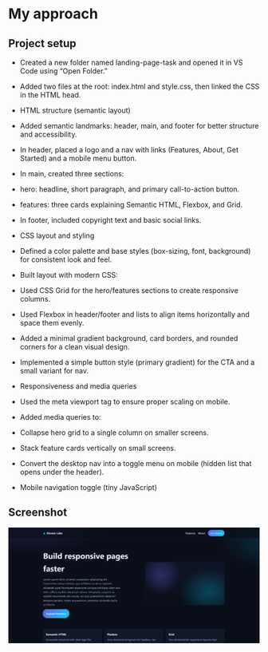 # My approach
## Project setup

- Created a new folder named landing-page-task and opened it in VS Code using “Open Folder.”

- Added two files at the root: index.html and style.css, then linked the CSS in the HTML head.

- HTML structure (semantic layout)

- Added semantic landmarks: header, main, and footer for better structure and accessibility.

- In header, placed a logo and a nav with links (Features, About, Get Started) and a mobile menu button.

- In main, created three sections:

- hero: headline, short paragraph, and primary call-to-action button.

- features: three cards explaining Semantic HTML, Flexbox, and Grid.

- In footer, included copyright text and basic social links.

- CSS layout and styling

- Defined a color palette and base styles (box-sizing, font, background) for consistent look and feel.

- Built layout with modern CSS:

- Used CSS Grid for the hero/features sections to create responsive columns.

- Used Flexbox in header/footer and lists to align items horizontally and space them evenly.

- Added a minimal gradient background, card borders, and rounded corners for a clean visual design.

- Implemented a simple button style (primary gradient) for the CTA and a small variant for nav.

- Responsiveness and media queries

- Used the meta viewport tag to ensure proper scaling on mobile.

- Added media queries to:

- Collapse hero grid to a single column on smaller screens.

- Stack feature cards vertically on small screens.

- Convert the desktop nav into a toggle menu on mobile (hidden list that opens under the header).

- Mobile navigation toggle (tiny JavaScript)



## Screenshot
![ScreenShot](  https://github.com/Sumit-Kushwaha62/InternshipTask/blob/main/src/Screenshot.png?raw=true)




